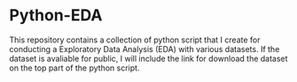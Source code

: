 # Python-EDA

This repository contains a collection of python script that I create for conducting a Exploratory Data Analysis (EDA) with various datasets.
If the dataset is avaliable for public, I will include the link for download the dataset on the top part of the python script.
